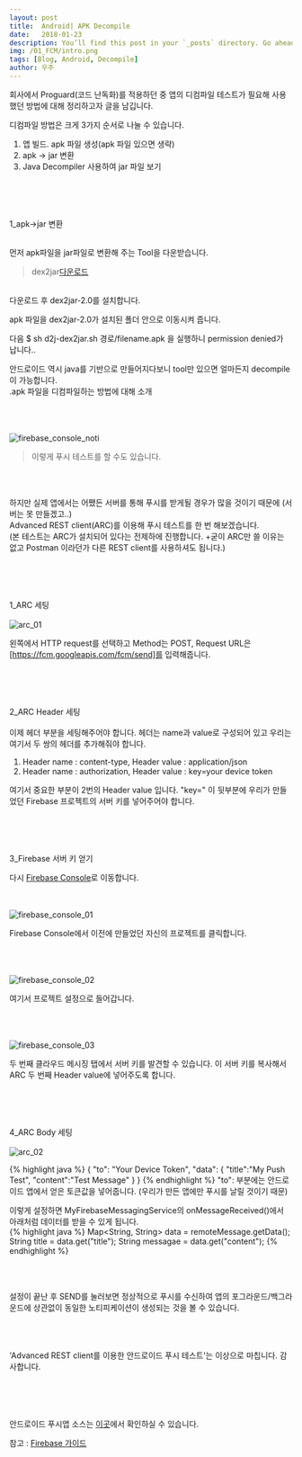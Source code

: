 ```yaml
---
layout: post
title:  Android| APK Decompile
date:   2018-01-23
description: You’ll find this post in your `_posts` directory. Go ahead and edit it and re-build the site to see your changes. # Add post description (optional)
img: /01_FCM/intro.png
tags: [Blog, Android, Decompile]
author: 우주
---
```


회사에서 Proguard(코드 난독화)를 적용하던 중 앱의 디컴파일 테스트가 필요해 사용했던 방법에 대해 정리하고자 글을 남깁니다.<br>

디컴파일 방법은 크게 3가지 순서로 나눌 수 있습니다.<br>

1. 앱 빌드. apk 파일 생성(apk 파일 있으면 생략)
1. apk -> jar 변환
2. Java Decompiler 사용하여 jar 파일 보기
<br><br><br><br><br>


1_apk->jar 변환
<br><br>

먼저 apk파일을 jar파일로 변환해 주는 Tool을 다운받습니다.
> dex2jar[다운로드]
<br>
다운로드 후 dex2jar-2.0를 설치합니다.<br>

apk 파일을 dex2jar-2.0가 설치된 폴더 안으로 이동시켜 줍니다.<br>

다음 $ sh d2j-dex2jar.sh 경로/filename.apk 을 실행하니 permission denied가 납니다..<br>



안드로이드 역시 java를 기반으로 만들어지다보니 tool만 있으면 얼마든지 decompile이 가능합니다.<br>
.apk 파일을 디컴파일하는 방법에 대해 소개

<br><br><br>![firebase_console_noti]({{site.baseurl}}/assets/img/02_ARC/firebase_console_noti.png)

> 이렇게 푸시 테스트를 할 수도 있습니다.

<br><br>

하지만 실제 앱에서는 어쨌든 서버를 통해 푸시를 받게될 경우가 많을 것이기 때문에 (서버는 못 만들겠고..)<br> 
Advanced REST client(ARC)를 이용해 푸시 테스트를 한 번 해보겠습니다.<br>
(본 테스트는 ARC가 설치되어 있다는 전제하에 진행합니다. +굳이 ARC만 쓸 이유는 없고 Postman 이라던가 다른 REST client를 사용하셔도 됩니다.)
<br><br><br><br><br>

1_ARC 세팅
<br><br>
![arc_01]({{site.baseurl}}/assets/img/02_ARC/arc_01.png)

왼쪽에서 HTTP request를 선택하고 Method는 POST, Request URL은 [https://fcm.googleapis.com/fcm/send]를 입력해줍니다.
<br><br><br><br><br>

2_ARC Header 세팅
<br><br>
이제 헤더 부분을 세팅해주어야 합니다. 헤더는 name과 value로 구성되어 있고 우리는 여기서 두 쌍의 헤더를 추가해줘야 합니다.<br>

1. Header name : content-type, Header value : application/json
2. Header name : authorization, Header value : key=your device token<br>

여기서 중요한 부분이 2번의 Header value 입니다. "key=" 이 뒷부분에 우리가 만들었던 Firebase 프로젝트의 서버 키를 넣어주어야 합니다.
<br><br><br><br><br>

3_Firebase 서버 키 얻기

다시 [Firebase Console]로 이동합니다.

<br><br>
![firebase_console_01]({{site.baseurl}}/assets/img/02_ARC/firebase_console_01.png)

Firebase Console에서 이전에 만들었던 자신의 프로젝트를 클릭합니다.

<br><br><br>![firebase_console_02]({{site.baseurl}}/assets/img/02_ARC/firebase_console_02.png)

여기서 프로젝트 설정으로 들어갑니다.

<br><br><br>![firebase_console_03]({{site.baseurl}}/assets/img/02_ARC/firebase_console_03.png)

두 번째 클라우드 메시징 탭에서 서버 키를 발견할 수 있습니다. 이 서버 키를 복사해서 ARC 두 번째 Header value에 넣어주도록 합니다.
<br><br><br><br><br>

4_ARC Body 세팅
<br><br>
![arc_02]({{site.baseurl}}/assets/img/02_ARC/arc_02.png)

{% highlight java %}
{
    "to": "Your Device Token",
    "data": {
        "title":"My Push Test",
        "content":"Test Message"
    }
}
{% endhighlight %}
"to": 부분에는 안드로이드 앱에서 얻은 토큰값을 넣어줍니다. (우리가 만든 앱에만 푸시를 날릴 것이기 때문) <br>

이렇게 설정하면 MyFirebaseMessagingService의 onMessageReceived()에서 아래처럼 데이터를 받을 수 있게 됩니다.<br>
{% highlight java %}
    Map<String, String> data = remoteMessage.getData();
    String title = data.get("title");
    String messagae = data.get("content");
{% endhighlight %}

<br><br>

설정이 끝난 후 SEND를 눌러보면 정상적으로 푸시를 수신하여 앱의 포그라운드/백그라운드에 상관없이 동일한 노티피케이션이 생성되는 것을 볼 수 있습니다.

<br><br><br>'Advanced REST client를 이용한 안드로이드 푸시 테스트'는 이상으로 마칩니다. 감사합니다.



<br><br><br><br>
안드로이드 푸시앱 소스는 [이곳]에서 확인하실 수 있습니다.

참고 : [Firebase 가이드]

[다운로드]: https://sourceforge.net/projects/dex2jar/
[https://fcm.googleapis.com/fcm/send]: https://fcm.googleapis.com/fcm/send
[Firebase 가이드]: https://firebase.google.com/docs/cloud-messaging/android/client?hl=ko
[Firebase Console]: https://console.firebase.google.com/
[이곳]: https://github.com/stonybean/MyPushTest
